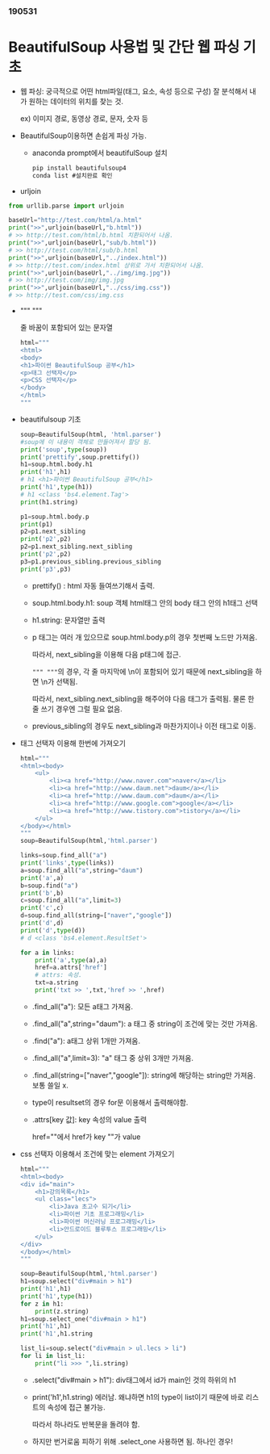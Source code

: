 ### 190531

# BeautifulSoup 사용법 및 간단 웹 파싱 기초

* 웹 파싱: 궁극적으로 어떤 html파일(태그, 요소, 속성 등으로 구성) 잘 분석해서 내가 원하는 데이터의 위치를 찾는 것.

  ex) 이미지 경로, 동영상 경로, 문자, 숫자 등

* BeautifulSoup이용하면 손쉽게 파싱 가능. 
  * anaconda prompt에서 beautifulSoup 설치

    ```cmd
    pip install beautifulsoup4
    conda list #설치완료 확인
    ```



*  urljoin

  ```python
  from urllib.parse import urljoin
  
  baseUrl="http://test.com/html/a.html"
  print(">>",urljoin(baseUrl,"b.html"))
  # >> http://test.com/html/b.html 치환되어서 나옴.
  print(">>",urljoin(baseUrl,"sub/b.html"))
  # >> http://test.com/html/sub/b.html
  print(">>",urljoin(baseUrl,"../index.html"))
  # >> http://test.com/index.html 상위로 가서 치환되어서 나옴.
  print(">>",urljoin(baseUrl,"../img/img.jpg"))
  # >> http://test.com/img/img.jpg
  print(">>",urljoin(baseUrl,"../css/img.css"))
  # >> http://test.com/css/img.css
  ```

  

* """ """

  줄 바꿈이 포함되어 있는 문자열

  ```python
  html="""
  <html>
  <body>
  <h1>파이썬 BeautifulSoup 공부</h1>
  <p>태그 선택자</p>
  <p>CSS 선택자</p>
  </body>
  </html>
  """
  ```

  

* beautifulsoup 기초

  ```python
  soup=BeautifulSoup(html, 'html.parser')
  #soup에 이 내용이 객체로 만들어져서 할당 됨.
  print('soup',type(soup))
  print('prettify',soup.prettify())
  h1=soup.html.body.h1
  print('h1',h1)
  # h1 <h1>파이썬 BeautifulSoup 공부</h1>
  print('h1',type(h1))
  # h1 <class 'bs4.element.Tag'>
  print(h1.string)
  
  p1=soup.html.body.p
  print(p1)
  p2=p1.next_sibling
  print('p2',p2)
  p2=p1.next_sibling.next_sibling
  print('p2',p2)
  p3=p1.previous_sibling.previous_sibling
  print('p3',p3)
  ```

  * prettify() : html 자동 들여쓰기해서 출력.

  * soup.html.body.h1: soup 객체 html태그 안의 body 태그 안의 h1태그 선택

  * h1.string: 문자열만 출력

  * p 태그는 여러 개 있으므로 soup.html.body.p의 경우 첫번째 노드만 가져옴.

    따라서, next_sibling을 이용해 다음 p태그에 접근.

    `""" """`의 경우, 각 줄 마지막에 \n이 포함되어 있기 때문에 next_sibling을 하면 \n가 선택됨.

    따라서, next_sibling.next_sibling을 해주어야 다음 태그가 출력됨. 물론 한 줄 쓰기 경우엔 그럴 필요 없음.

  * previous_sibling의 경우도 next_sibling과 마찬가지이나 이전 태그로 이동.



* 태그 선택자 이용해 한번에 가져오기

  ```python
  html="""
  <html><body>
      <ul>
          <li><a href="http://www.naver.com">naver</a></li>
          <li><a href="http://www.daum.net">daum</a></li>
          <li><a href="http://www.daum.com">daum</a></li>
          <li><a href="http://www.google.com">google</a></li>
          <li><a href="http://www.tistory.com">tistory</a></li>
      </ul>
  </body></html>
  """
  soup=BeautifulSoup(html,'html.parser')
  
  links=soup.find_all("a")
  print('links',type(links))
  a=soup.find_all("a",string="daum")
  print('a',a)
  b=soup.find("a")
  print('b',b)
  c=soup.find_all("a",limit=3)
  print('c',c)
  d=soup.find_all(string=["naver","google"])
  print('d',d)
  print('d',type(d))
  # d <class 'bs4.element.ResultSet'>
  
  for a in links:
      print('a',type(a),a)
      href=a.attrs['href']
      # attrs: 속성. 
      txt=a.string
      print('txt >> ',txt,'href >> ',href)
  ```

  * .find_all("a"): 모든 a태그 가져옴.
  * .find_all("a",string="daum"): a 태그 중 string이 조건에 맞는 것만 가져옴.

  * .find("a"): a태그 상위 1개만 가져옴.

  * .find_all("a",limit=3): "a" 태그 중 상위 3개만 가져옴.

  * .find_all(string=["naver","google"]): string에 해당하는 string만 가져옴. 보통 쓸일 x.

  * type이 resultset의 경우 for문 이용해서 출력해야함.

  * .attrs[key 값]: key 속성의 value 출력

    href=""에서 href가 key ""가 value



* css 선택자 이용해서 조건에 맞는 element 가져오기

  ```python
  html="""
  <html><body>
  <div id="main">
      <h1>강의목록</h1>
      <ul class="lecs">
          <li>Java 초고수 되기</li>
          <li>파이썬 기초 프로그래밍</li>
          <li>파이썬 머신러닝 프로그래밍</li>
          <li>안드로이드 블루투스 프로그래밍</li>
      </ul>
  </div>
  </body></html>
  """
  
  soup=BeautifulSoup(html,'html.parser')
  h1=soup.select("div#main > h1")
  print('h1',h1)
  print('h1',type(h1))
  for z in h1:
      print(z.string)
  h1=soup.select_one("div#main > h1")
  print('h1',h1)
  print('h1',h1.string
  
  list_li=soup.select("div#main > ul.lecs > li")
  for li in list_li:
      print("li >>> ",li.string)
  ```

  * .select("div#main > h1"): div태그에서 id가 main인 것의 하위의 h1

  * print('h1',h1.string)
    에러남. 왜냐하면 h1의 type이 list이기 때문에 바로 리스트의 속성에 접근 불가능.

     따라서 하나라도 반복문을 돌려야 함.

  * 하지만 번거로움 피하기 위해 .select_one 사용하면 됨. 하나인 경우!

























